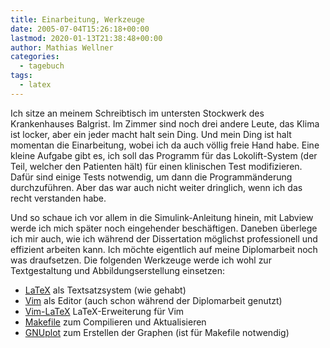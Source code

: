 ```yaml
---
title: Einarbeitung, Werkzeuge
date: 2005-07-04T15:26:18+00:00
lastmod: 2020-01-13T21:38:48+00:00
author: Mathias Wellner
categories:
  - tagebuch
tags:
  - latex
---
```

Ich sitze an meinem Schreibtisch im untersten Stockwerk des Krankenhauses Balgrist. Im Zimmer sind noch drei andere Leute, das Klima ist locker, aber ein jeder macht halt sein Ding. Und mein Ding ist halt momentan die Einarbeitung, wobei ich da auch völlig freie Hand habe. Eine kleine Aufgabe gibt es, ich soll das Programm für das Lokolift-System (der Teil, welcher den Patienten hält) für einen klinischen Test modifizieren. Dafür sind einige Tests notwendig, um dann die Programmänderung durchzuführen. Aber das war auch nicht weiter dringlich, wenn ich das recht verstanden habe.

Und so schaue ich vor allem in die Simulink-Anleitung hinein, mit Labview werde ich mich später noch eingehender beschäftigen. Daneben überlege ich mir auch, wie ich während der Dissertation möglichst professionell und effizient arbeiten kann. Ich möchte eigentlich auf meine Diplomarbeit noch was draufsetzen. Die folgenden Werkzeuge werde ich wohl zur Textgestaltung und Abbildungserstellung einsetzen:

  * [LaTeX](https://de.wikipedia.org/wiki/LaTeX) als Textsatzsystem (wie gehabt)
  * [Vim](http://www.vim.org) als Editor (auch schon während der Diplomarbeit genutzt)
  * [Vim-LaTeX](http://vim-latex.sourceforge.net) LaTeX-Erweiterung für Vim
  * [Makefile](http://www.gnu.org/software/make/) zum Compilieren und Aktualisieren
  * [GNUplot](http://www.gnuplot.info) zum Erstellen der Graphen (ist für Makefile notwendig)